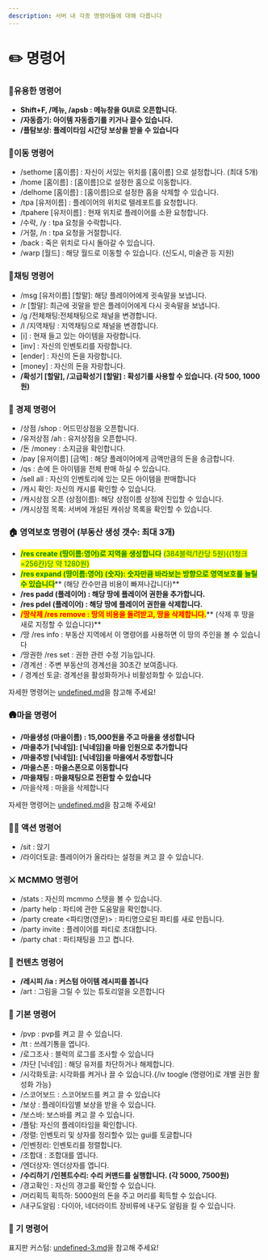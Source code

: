 ```yaml
---
description: 서버 내 각종 명령어들에 대해 다룹니다
---
```


# ✏️ 명령어

### 🌟유용한 명령어

* **Shift+F, /메뉴, /apsb : 메뉴창을 GUI로 오픈합니다.**&#x20;
* **/자동줍기: 아이템 자동줍기를 키거나 끌수 있습니다.**
* **/플탐보상: 플레이타임 시간당 보상을 받을 수 있습니다**

### 🚶이동 명령어

* /sethome \[홈이름] : 자신이 서있는 위치를 \[홈이름] 으로 설정합니다. (최대 5개)&#x20;
* /home \[홈이름] : \[홈이름]으로 설정한 홈으로 이동합니다. &#x20;
* /delhome \[홈이름] : \[홈이름]으로 설정한 홈을 삭제할 수 있습니다.&#x20;
* /tpa \[유저이름] : 플레이어의 위치로 텔레포트를 요청합니다.
* /tpahere \[유저이름] : 현재 위치로 플레이어를 소환 요청합니다.
* /수락, /y : tpa 요청을 수락합니다.
* /거절, /n : tpa 요청을 거절합니다.
* /back : 죽은 위치로 다시 돌아갈 수 있습니다.&#x20;
* /warp \[월드] : 해당 월드로 이동할 수 있습니다. (신도시, 미술관 등 지원)&#x20;

### 💬채팅 명령어

* /msg \[유저이름] \[할말]: 해당 플레이어에게 귓속말을 보냅니다.&#x20;
* /r \[할말]: 최근에 귓말을 받은 플레이어에게 다시 귓속말을 보냅니다.
* /g /전체채팅:전체채팅으로 채널을 변경합니다.&#x20;
* /l /지역채팅 : 지역채팅으로 채널을 변경합니다.  &#x20;
* \[i] : 현재 들고 있는 아이템을 자랑합니다.
* \[inv] : 자신의 인벤토리를 자랑합니다.
* \[ender] : 자신의 돈을 자랑합니다.
* \[money] : 자신의 돈을 자랑합니다.
* **/확성기 \[할말], /고급확성기 \[할말] : 확성기를 사용할 수 있습니다. (각 500, 1000원)**

### 💸 경제 명령어

* /상점 /shop : 어드민상점을 오픈합니다.
* /유저상점 /ah : 유저상점을 오픈합니다.
* /돈 /money : 소지금을 확인합니다.
* /pay \[유저이름] \[금액] : 해당 플레이어에게 금액만큼의 돈을 송금합니다.&#x20;
* /qs : 손에 든 아이템을 전체 판매 하실 수 있습니다.﻿
* /sell all : 자신의 인벤토리에 있는 모든 아이템을 판매합니다
* /캐시 확인: 자신의 캐시를 확인할 수 있습니다.
* /캐시상점 오픈 (상점이름): 해당 상점이름 상점에 진입할 수 있습니다.
* /캐시상점 목록: 서버에 개설된 캐쉬상 목록을 확인할 수 있습니다.

### 🏠 영역보호 명령어 (부동산 생성 갯수: 최대 3개)

* <mark style="color:green;">**/res create (땅이름:영어)로 지역을 생성합니다**</mark> <mark style="color:green;">(384블럭/1칸당 5원){(1청크=256칸)당 약 1280원}</mark>
* <mark style="color:green;">**/res expand (땅이름:영어) (숫자): 숫자만큼 바라보는 방향으로 영역보호를 늘릴 수 있습니다**</mark>**  **<mark style="color:green;">**(해당 칸수만큼 비용이 빠져나갑니다)**</mark>
* **/res padd (플레이어) : 해당 땅에 플레이어 권한을 추가합니다.**
* **/res pdel (플레이어) : 해당 땅에 플레이어 권한을 삭제합니다.**
* <mark style="color:red;">**/땅삭제 /res remove : 땅의 비용을 돌려받고, 땅을 삭제합니다.**</mark>** (삭제 후 땅을 새로 지정할 수 있습니다)**
* /땅 /res info : 부동산 지역에서 이 명령어를 사용하면 이 땅의 주인을 볼 수 있습니다
* /땅권한 /res set : 권한 관련 수정 기능입니다.
* /경계선 : 주변 부동산의 경계선을 30초간 보여줍니다.
* / 경계선 토글: 경계선을 활성화하거나 비활성화할 수 있습니다.

자세한 명령어는 [undefined.md](../undefined-1/undefined.md "mention")을 참고해 주세요!

### 🛖마을 명령어

* **/마을생성 (마을이름) : 15,000원을 주고 마을을 생성합니다**&#x20;
* **/마을추가  \[닉네임]: \[닉네임]을 마을 인원으로 추가합니다**
* **/마을추방 \[닉네임]: \[닉네임]을 마을에서 추방합니다**
* **/마을스폰 : 마을스폰으로 이동합니다**
* **/마을채팅 : 마을채팅으로 전환할 수 있습니다**
* /마을삭제 : 마을을 삭제합니다&#x20;

자세한 명령어는 [undefined.md](../undefined-1/undefined.md "mention")을 참고해 주세요!

### 🤸‍♂ 액션 명령어

* /sit : 앉기&#x20;
* /라이더토글: 플레이어가 올라타는 설정을 켜고 끌 수 있습니다.﻿

### ⚔️ MCMMO 명령어

* /stats : 자신의 mcmmo 스텟을 볼 수 있습니다.﻿&#x20;
* /party help : 파티에 관한 도움말을 확인합니다.&#x20;
* /party create <파티명(영문)> : 파티명으로된 파티를 새로 만듭니다.&#x20;
* /party invite : 플레이어를 파티로 초대합니다.
* /party chat : 파티채팅을 끄고 켭니다.

### 🎨 컨텐츠 명령어

* **/레시피 /ia : 커스텀 아이템 레시피를 봅니다**
* /art : 그림을 그릴 수 있는 튜토리얼을 오픈합니다

### 📝 기본 명령어

* /pvp : pvp를 켜고 끌 수 있습니다.﻿&#x20;
* /tt : 쓰레기통을 엽니다.&#x20;
* /로그조사 : 블럭의 로그를 조사할 수 있습니다
* &#x20;/차단 \[닉네임] : 해당 유저를 차단하거나 해제합니다.&#x20;
* /시각화토글: 시각화를 켜거나 끌 수 있습니다.{/iv toogle (명령어)로 개별 권한 활성화 가능}&#x20;
* /스코어보드 : 스코어보드를 켜고 끌 수 있습니다&#x20;
* /보상 : 플레이타임별 보상을 받을 수 있습니다.&#x20;
* /보스바: 보스바를 켜고 끌 수 있습니다.&#x20;
* /플탐: 자신의 플레이타임을 확인합니다.&#x20;
* /정렬: 인벤토리 및 상자를 정리할수 있는 gui를 토글합니다&#x20;
* /인벤정리: 인벤토리를 정렬합니다.&#x20;
* /조합대 : 조합대를 엽니다.&#x20;
* /엔더상자: 엔더상자를 엽니다.
* **/수리하기 /인첸트수리: 수리 커맨드를 실행합니다. (각 5000, 7500원)**
* /경고확인 : 자신의 경고를 확인할 수 있습니다.
* /머리획득 획득하: 5000원의 돈을 주고 머리를 획득할 수 있습니다.
* /내구도알림 : 다이아, 네더라이트 장비류에 내구도 알림을 킬 수 있습니다.

### 🐾 기 명령어

표지판 커스텀: [undefined-3.md](../undefined-1/undefined-3.md "mention")을 참고해 주세요!

